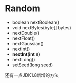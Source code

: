 # Random

* boolean nextBoolean\(\)
* void nextBytes\(byte\[\] bytes\)
* nextDouble\(\)
* nextFloat\(\)
* nextGaussian\(\)
* nextInt\(\)
* **nextInt\(int n\)**
* nextLong\(\)
* setSeed\(long seed\)



还有一点JDK1.8新增的方法



